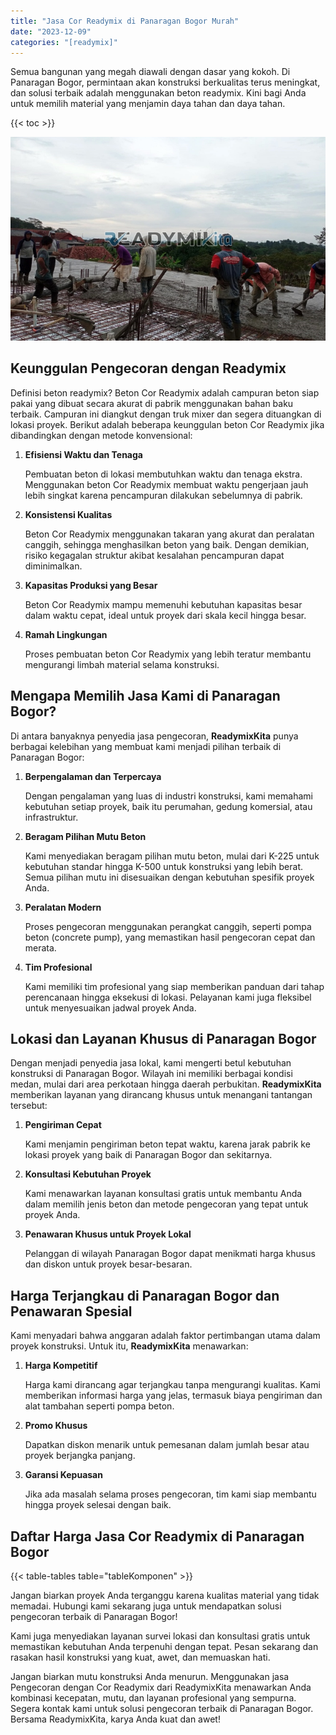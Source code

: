 ```yaml
---
title: "Jasa Cor Readymix di Panaragan Bogor Murah"
date: "2023-12-09"
categories: "[readymix]"
---
```


Semua bangunan yang megah diawali dengan dasar yang kokoh. Di Panaragan Bogor, permintaan akan konstruksi berkualitas terus meningkat, dan solusi terbaik adalah menggunakan beton readymix. Kini bagi Anda untuk memilih material yang menjamin daya tahan dan daya tahan.

{{< toc >}}

![Jasa Cor Readymix di Panaragan Bogor Murah](/images/readymix/cor-readymix-06.jpg)

## Keunggulan Pengecoran dengan Readymix

Definisi beton readymix? Beton Cor Readymix adalah campuran beton siap pakai yang dibuat secara akurat di pabrik menggunakan bahan baku terbaik. Campuran ini diangkut dengan truk mixer dan segera dituangkan di lokasi proyek. Berikut adalah beberapa keunggulan beton Cor Readymix jika dibandingkan dengan metode konvensional:

1. **Efisiensi Waktu dan Tenaga**

   Pembuatan beton di lokasi membutuhkan waktu dan tenaga ekstra. Menggunakan beton Cor Readymix membuat waktu pengerjaan jauh lebih singkat karena pencampuran dilakukan sebelumnya di pabrik.

2. **Konsistensi Kualitas**

   Beton Cor Readymix menggunakan takaran yang akurat dan peralatan canggih, sehingga menghasilkan beton yang baik. Dengan demikian, risiko kegagalan struktur akibat kesalahan pencampuran dapat diminimalkan.

3. **Kapasitas Produksi yang Besar**

   Beton Cor Readymix mampu memenuhi kebutuhan kapasitas besar dalam waktu cepat, ideal untuk proyek dari skala kecil hingga besar.

4. **Ramah Lingkungan**

   Proses pembuatan beton Cor Readymix yang lebih teratur membantu mengurangi limbah material selama konstruksi.

## Mengapa Memilih Jasa Kami di Panaragan Bogor?

Di antara banyaknya penyedia jasa pengecoran, **ReadymixKita** punya berbagai kelebihan yang membuat kami menjadi pilihan terbaik di Panaragan Bogor:

1. **Berpengalaman dan Terpercaya**

   Dengan pengalaman yang luas di industri konstruksi, kami memahami kebutuhan setiap proyek, baik itu perumahan, gedung komersial, atau infrastruktur.

2. **Beragam Pilihan Mutu Beton**

   Kami menyediakan beragam pilihan mutu beton, mulai dari K-225 untuk kebutuhan standar hingga K-500 untuk konstruksi yang lebih berat. Semua pilihan mutu ini disesuaikan dengan kebutuhan spesifik proyek Anda.

3. **Peralatan Modern**

   Proses pengecoran menggunakan perangkat canggih, seperti pompa beton (concrete pump), yang memastikan hasil pengecoran cepat dan merata.

4. **Tim Profesional**

   Kami memiliki tim profesional yang siap memberikan panduan dari tahap perencanaan hingga eksekusi di lokasi. Pelayanan kami juga fleksibel untuk menyesuaikan jadwal proyek Anda.

## Lokasi dan Layanan Khusus di Panaragan Bogor

Dengan menjadi penyedia jasa lokal, kami mengerti betul kebutuhan konstruksi di Panaragan Bogor. Wilayah ini memiliki berbagai kondisi medan, mulai dari area perkotaan hingga daerah perbukitan. **ReadymixKita** memberikan layanan yang dirancang khusus untuk menangani tantangan tersebut:

1. **Pengiriman Cepat**

   Kami menjamin pengiriman beton tepat waktu, karena jarak pabrik ke lokasi proyek yang baik di Panaragan Bogor dan sekitarnya.

2. **Konsultasi Kebutuhan Proyek**

   Kami menawarkan layanan konsultasi gratis untuk membantu Anda dalam memilih jenis beton dan metode pengecoran yang tepat untuk proyek Anda.

3. **Penawaran Khusus untuk Proyek Lokal**

   Pelanggan di wilayah Panaragan Bogor dapat menikmati harga khusus dan diskon untuk proyek besar-besaran.

## Harga Terjangkau di Panaragan Bogor dan Penawaran Spesial

Kami menyadari bahwa anggaran adalah faktor pertimbangan utama dalam proyek konstruksi. Untuk itu, **ReadymixKita** menawarkan:

1. **Harga Kompetitif**

   Harga kami dirancang agar terjangkau tanpa mengurangi kualitas. Kami memberikan informasi harga yang jelas, termasuk biaya pengiriman dan alat tambahan seperti pompa beton.

2. **Promo Khusus**

   Dapatkan diskon menarik untuk pemesanan dalam jumlah besar atau proyek berjangka panjang.

3. **Garansi Kepuasan**

   Jika ada masalah selama proses pengecoran, tim kami siap membantu hingga proyek selesai dengan baik.

## Daftar Harga Jasa Cor Readymix di Panaragan Bogor

{{< table-tables table="tableKomponen" >}}

Jangan biarkan proyek Anda terganggu karena kualitas material yang tidak memadai. Hubungi kami sekarang juga untuk mendapatkan solusi pengecoran terbaik di Panaragan Bogor!

Kami juga menyediakan layanan survei lokasi dan konsultasi gratis untuk memastikan kebutuhan Anda terpenuhi dengan tepat. Pesan sekarang dan rasakan hasil konstruksi yang kuat, awet, dan memuaskan hati.

Jangan biarkan mutu konstruksi Anda menurun. Menggunakan jasa Pengecoran dengan Cor Readymix dari ReadymixKita menawarkan Anda kombinasi kecepatan, mutu, dan layanan profesional yang sempurna. Segera kontak kami untuk solusi pengecoran terbaik di Panaragan Bogor. Bersama ReadymixKita, karya Anda kuat dan awet!